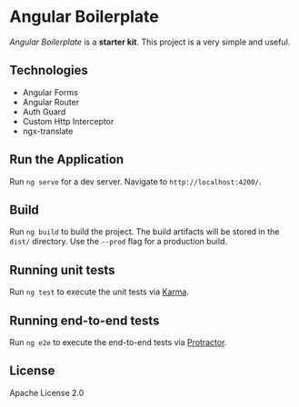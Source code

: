 # Angular Boilerplate
 *Angular Boilerplate* is a **starter kit**. This project is a very simple and useful.
 
## Technologies 
- Angular Forms
- Angular Router
- Auth Guard
- Custom Http Interceptor
- ngx-translate

## Run the Application

Run `ng serve` for a dev server. Navigate to `http://localhost:4200/`.

## Build

Run `ng build` to build the project. The build artifacts will be stored in the `dist/` directory. Use the `--prod` flag for a production build.

## Running unit tests

Run `ng test` to execute the unit tests via [Karma](https://karma-runner.github.io).

## Running end-to-end tests

Run `ng e2e` to execute the end-to-end tests via [Protractor](http://www.protractortest.org/).

## License

Apache License 2.0
